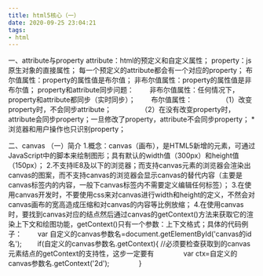 ```yaml
---
title: html5核心（一）
date: 2020-09-25 23:04:21
tags:
- html
---
```

一、attribute与property
attribute：html的预定义和自定义属性；
property：js原生对象的直接属性；
每一个预定义的attribute都会有一个对应的property；
布尔值属性：property的属性值是布尔值；
非布尔值属性：property的属性值是非布尔值；
property和attribute同步问题：
&#8195;&#8195;非布尔值属性：任何情况下，property和attribute都同步（实时同步）；
&#8195;&#8195;布尔值属性：
&#8195;&#8195;&#8195;&#8195;（1）改变property时，不会同步attribute；
&#8195;&#8195;&#8195;&#8195;（2）在没有改变property时，attribute会同步property；一旦修改了property，attribute不会同步property；
*浏览器和用户操作也只识别property；

二、canvas
（一）简介
1.概念：canvas（画布），是HTML5新增的元素，可通过JavaScript中的脚本来绘制图形；具有默认的width值（300px）和height值（150px）；
2.不支持IE8及以下的浏览器；而支持canvas元素的浏览器会渲染出canvas的图案，而不支持canvas的浏览器会显示canvas的替代内容（主要是canvas标签内的内容，一般下canvas标签内不需要定义编辑任何标签）；
3.在使用canvas开发时，不要使用css来对canvas进行width和height的定义，不然会对canvas画布的宽高造成压缩和对canvas的内容等比例放缩；
4.在使用canvas时，要找到canvas对应的结点然后通过canvas的getContext()方法来获取它的渲染上下文和绘图功能，getContext()只有一个参数：上下文格式；具体的代码例子：
&#8195;&#8195;var 自定义的canvas参数名=document.getElementById('canvas的id名');
&#8195;&#8195;if(自定义的canvas参数名.getContext){  //必须要检查获取到的canvas元素结点的getContext的支持性，这步一定要有
&#8195;&#8195;&#8195;&#8195;var ctx=自定义的canvas参数名.getContext('2d');
&#8195;&#8195;&#8195;&#8195;}